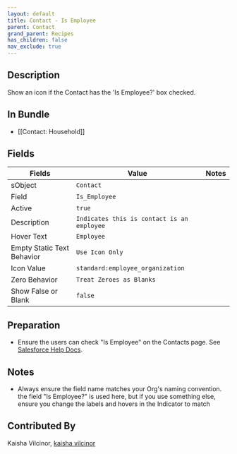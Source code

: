 ```yaml
---
layout: default
title: Contact - Is Employee
parent: Contact
grand_parent: Recipes
has_children: false
nav_exclude: true
---
```



## Description

Show an icon if the Contact has the 'Is Employee?' box checked. 

## In Bundle

* [[Contact: Household]]

## Fields

| Fields | Value | Notes |
|-----------|-----------|----------|
|sObject|`Contact`
|Field|`Is_Employee`|
|Active|`true`
|Description|`Indicates this is contact is an employee`
|Hover Text|`Employee`
|Empty Static Text Behavior|`Use Icon Only`
|Icon Value|`standard:employee_organization`
|Zero Behavior|`Treat Zeroes as Blanks`
|Show False or Blank|`false`

## Preparation

* Ensure the users can check "Is Employee" on the Contacts page. See [Salesforce Help Docs](https://help.salesforce.com/s/articleView?id=sfdo.NPSP_Configure_Grants.htm&type=5).

## Notes
* Always ensure the field name matches your Org's naming convention. the field "Is Employee?" is used here, but if you use something else, ensure you change the labels and hovers in the Indicator to match

## Contributed By
Kaisha Vilcinor, [kaisha vilcinor](https://github.com/kvilcinor)

